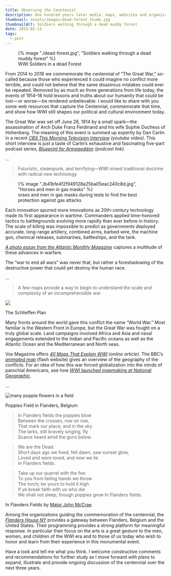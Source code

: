 ```yaml
---
title: Observing the Cenntenial
description: One hundred years later media, maps, websites and organizations to guide your commemoration of the war to end all wars 
thumbnail: assets/images/dead-forest_thumb.jpg
thumbnailAlt: Soldiers walking through a dead muddy forest
date: 2015-02-11
tags:
  - post
---
```


<figure>
  {% image "./dead-forest.jpg", "Soldiers walking through a dead muddy forest" %}
<figcaption><span class="small-caps">WWI</span> Soldiers in a dead Forest</p></figcaption>  
</figure>

<p class="serif"><span class="small-caps">From 2014 to 2018 we commemorate</span> the centennial of &#8220;The Great War,&#8221; so-called because those who experienced it could imagine no conflict more terrible, and could not believe that the same disastrous mistakes could ever be repeated. Removed by as much as three generations from life today, the events of <span class="small-caps">1914&#8211;18</span> hold lessons and truths about our humanity that could be lost&#8202;&#8212;&#8202;or worse&#8202;&#8212;&#8202;be rendered unbelievable. I would like to share with you some web resources that capture the Centennial, commemorate that time, and show how <span class="small-caps">WWI</span> still shapes our political and cultural environment today.</p>

<p class="serif">The Great War was set off June <span class="small-caps">28, 1914</span> by a small spark&#8212;the assassination of Arch Duke Franz Ferdinand and his wife Sophie Duchess of Hohenberg. The meaning of this event is summed up expertly by Dan Carlin in a recent <a href="http://www.youtube.com/watch?v=41zHpBoZvd4" rel="nofollow"><em>CBS This Morning Television Interview</em></a><em> (youtube video)</em>. This short interview is just a taste of Carlin&#8217;s exhaustive and fascinating five-part podcast series, <a href="http://www.dancarlin.com/product/hardcore-history-50-blueprint-for-armageddon-i/" rel="nofollow"><em>Blueprint for Armageddon</em></a><em> (podcast link)</em>.</p>

<p class="centered">&hellip;</p>












<blockquote class="serif large">Futuristic, steampunk, and terrifying&#8212;<span class="small-caps">WWI</span> mixed traditional doctrine with radical new technology</blockquote>

<figure>
  {% image "./b41bfe4f2f949128a25ba05eac240c8d.jpg", "Horses and men in gas masks" %}
<figcaption>orses and men in gas masks during tests to find the best protection against gas attacks</figcaption>  
</figure>
  
<p class="serif">Each innovation spurred more innovations as <span class="small-caps">20th</span>-century technology made its first appearance in wartime. Commanders applied time-honored tactics to battlegrounds evolving more rapidly than ever before in history. The scale of killing was impossible to predict as governments deployed accurate, long-range artillery, combined arms, barbed wire, the machine gun, chemical releases, submarines, battleships, and the tank.</p>

<p class="serif"><a href="http://www.theatlantic.com/static/infocus/wwi/wwitech/" rel="nofollow"><em> A photo essay from the Atlantic Monthly Magazine</em></a> captures a multitude of these advances in warfare.</p>

<p class="serif">The <span class="small-caps">&#8220;war to end all wars&#8221;</span> was never that, but rather a foreshadowing of the destructive power that could yet destroy the human race.</p>

<p class="centered">&hellip;</p>

    
    
    

    
    
    

<blockquote class="serif large">A few maps provide a way to begin to understand the scale and complexity of an incomprehensible war</blockquote>
     
<img src="img/blog/Schlieffen_Plan_fr.svg.png" >
   
   
<p class="caption centered">The Schlieffen Plan</p>
    
<p class="serif"><span class="small-caps">Many fronts around the world</span> gave this conflict the name <span class="small-caps">&#8220;World War.&#8221;</span> Most familiar is the Western Front in Europe, but the Great War was fought on a truly global scale. Land campaigns involved Africa and Asia and naval engagements extended to the Indian and Pacific oceans as well as the Atlantic Ocean and the Mediterranean and North seas.
</p>

<p class="serif">
Vox Magazine offers <a href="http://www.vox.com/a/world-war-i-maps" rel="nofollow"><em><span class="small-caps">40</span> Maps That Explain <span class="small-caps">WWI</span></em></a><em> (online article)</em>. The BBC&#8217;s <a href="http://www.bbc.co.uk/history/interactive/animations/western_front/index_embed.shtml" rel="nofollow"><em>animated map</em></a> (flash website) gives an overview of the geography of the conflicts. For an idea of how this war forced globalization into the minds of parochial Americans, see how <a href="http://news.nationalgeographic.com/news/2014/07/140716-world-war-maps-history-cartography/" rel="nofollow"><em><span class="small-caps">WWI</span> launched mapmaking at National Geographic</em></a>.
</p>
<p class="centered">&hellip;</p>
    
    
    
  
    
    
<img alt="many poppie flowers in a field" src="img/blog/Poppies_Field_in_Flanders.jpg">
    

<p class="caption centered">Poppies Field in Flanders, Belgium</p>


<blockquote class="serif large">In Flanders fields the poppies blow<br>
Between the crosses, row on row,<br>
That mark our place; and in the sky<br>
The larks, still bravely singing, fly<br>
Scarce heard amid the guns below.</blockquote>
    
<blockquote class="serif large">We are the Dead.<br>
Short days ago we lived, felt dawn, saw sunset glow,<br>
Loved and were loved, and now we lie<br>
In Flanders fields.</blockquote>

<blockquote class="serif large">Take up our quarrel with the foe:<br>
To you from failing hands we throw<br>
The torch; be yours to hold it high.<br>
If ye break faith with us who die<br>
We shall not sleep, though poppies grow
In Flanders fields.</blockquote>

<p class="caption centered">In Flanders Fields by <a href="http://www.greatwar.co.uk/poems/john-mccrae-in-flanders-fields.htm" rel="nofollow" target="_blank">Major John McCrae</a>
</p>



<p class="serif">
    <span class="small-caps">Among the organizations guiding the commemoration</span> of the centennial, the <a href="http://www.flandershouse.org/house" rel="nofollow"><em>Flanders House NY</em></a> provides a gateway between Flanders, Belgium and the United States. Their programming provides a strong platform for meaningful response. In particular their focus on the arts is a great gesture to the men, women, and children of the <span class="small-caps">WWI</span> era and to those of us today who wish to honor and learn from their experience in this monumental event.
</p>
<p class="serif">
    Have a look and tell me what you think. I welcome constructive comments and recommendations for further study as I move forward with plans to expand, illustrate and provide ongoing discussion of the centennial over the next three years.
</p>